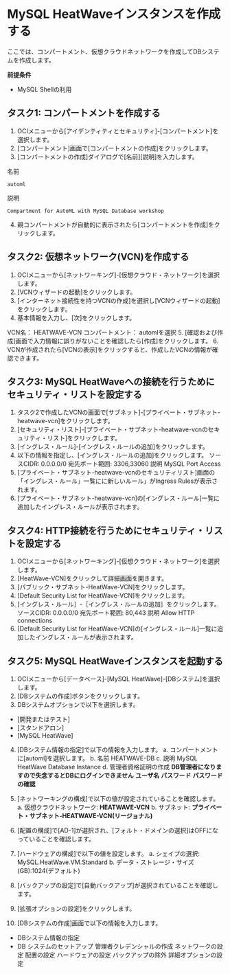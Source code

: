 # MySQL HeatWaveインスタンスを作成する
ここでは、コンパートメント、仮想クラウドネットワークを作成してDBシステムを作成します。

**前提条件**
- MySQL Shellの利用

## タスク1: コンパートメントを作成する
1. OCIメニューから[アイデンティティとセキュリティ]-[コンパートメント]を選択します。
2. [コンパートメント]画面で[コンパートメントの作成]をクリックします。
3. [コンパートメントの作成]ダイアログで[名前][説明]を入力します。

名前

  ```automl```
  
説明

  ```Compartment for AutoML with MySQL Database workshop```

4. 親コンパートメントが自動的に表示されたら[コンパートメントを作成]をクリックします。

## タスク2: 仮想ネットワーク(VCN)を作成する
1. OCIメニューから[ネットワーキング]-[仮想クラウド・ネットワーク]を選択します。
2. [VCNウィザードの起動]をクリックします。
3. [インターネット接続性を持つVCNの作成]を選択し[VCNウィザードの起動]をクリックします。
4. 基本情報を入力し、[次]をクリックします。

VCN名：
  HEATWAVE-VCN
コンパートメント：
  automlを選択
5. [確認および作成]画面で入力情報に誤りがないことを確認したら[作成]をクリックします。
6. VCNが作成されたら[VCNの表示]をクリックすると、作成したVCNの情報が確認できます。

## タスク3: MySQL HeatWaveへの接続を行うためにセキュリティ・リストを設定する
1. タスク2で作成したVCNの画面で[サブネット]-[プライベート・サブネット-heatwave-vcn]をクリックします。
2. [セキュリティ・リスト]-[プライベート・サブネット-heatwave-vcnのセキュリティ・リスト]をクリックします。
3. [イングレス・ルール]-[イングレス・ルールの追加]をクリックします。
4. 以下の情報を指定し、[イングレス・ルールの追加]をクリックします。
ソースCIDR:
  0.0.0.0/0
宛先ポート範囲:
  3306,33060
説明
  MySQL Port Access
5. [プライベート・サブネット-heatwave-vcnのセキュリティリスト]画面の「イングレス・ルール」一覧にに新しいルール」がIngress Rulesが表示されます。
6. [プライベート・サブネット-heatwave-vcn]の[イングレス・ルール]一覧に追加したイングレス・ルールが表示されます。

## タスク4: HTTP接続を行うためにセキュリティ・リストを設定する
1. OCIメニューから[ネットワーキング]-[仮想クラウド・ネットワーク]を選択します。
2. [HeatWave-VCN]をクリックして詳細画面を開きます。
3. [パブリック・サブネット-HeatWave-VCN]をクリックします。
4. [Default Security List for HeatWave-VCN]をクリックします。
5. [イングレス・ルール］-［イングレス・ルールの追加］をクリックします。
ソースCIDR:
  0.0.0.0/0
宛先ポート範囲:
  80,443
説明
  Allow HTTP connections
6. [Default Security List for HeatWave-VCN]の[イングレス・ルール]一覧に追加したイングレス・ルールが表示されます。

## タスク5: MySQL HeatWaveインスタンスを起動する
1. OCIメニューから[データベース]-[MySQL HeatWave]-[DBシステム]を選択します。
2. [DBシステムの作成]ボタンをクリックします。
3. DBシステムオプションで以下を選択します。
- [開発またはテスト]
- [スタンドアロン]
- [MySQL HeatWave]
4. [DBシステム情報の指定]で以下の情報を入力します。
a. コンパートメントに[automl]を選択します。
b. 名前
  HEATWAVE-DB
c. 説明
  MySQL HeatWave Database Instance
d. 管理者資格証明の作成 **DB管理者になりますので失念するとDBにログインできません**
  **ユーザ名**
  **パスワード**
  **パスワードの確認**
5. [ネットワーキングの構成]で以下の値が設定されていることを確認します。
a. 仮想クラウドネットワーク: **HEATWAVE-VCN**
b. サブネット: **プライベート・サブネット-HEATWAVE-VCN(リージョナル)**
6. [配置の構成]で[AD-1]が選択され、[フォルト・ドメインの選択]はOFFになっていることを確認します。
7. [ハードウェアの構成]で以下の値を設定します。
a. シェイプの選択: MySQL.HeatWave.VM.Standard
b. データ・ストレージ・サイズ(GB):1024(デフォルト)
8. [バックアップの設定]で[自動バックアップ]が選択されていることを確認します。
9. [拡張オプションの設定]をクリックします。

  

6. [DBシステムの作成]画面で以下の情報を入力します。
- DBシステム情報の指定
- DB システムのセットアップ
    管理者クレデンシャルの作成
    ネットワークの設定
    配置の設定
    ハードウェアの設定
    バックアップの除外
    詳細オプションの設定
